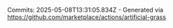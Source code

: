 Commits: 2025-05-08T13:31:05.834Z - Generated via https://github.com/marketplace/actions/artificial-grass
<br>
